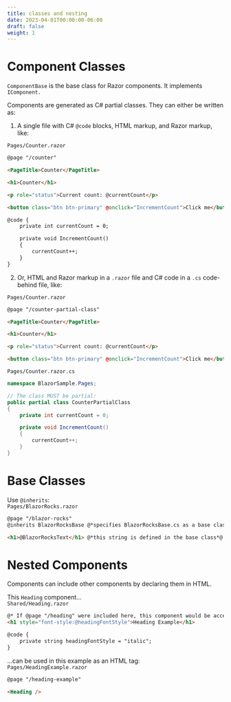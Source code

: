 ```yaml
---
title: classes and nesting
date: 2023-04-01T00:00:00-06:00
draft: false
weight: 1
---
```


# Component Classes
`ComponentBase` is the base class for Razor components.  It implements `IComponent.`

Components are generated as C# partial classes.  They can either be written as:  
1. A single file with C# `@code` blocks, HTML markup, and Razor markup, like:  

`Pages/Counter.razor`
```html
@page "/counter"

<PageTitle>Counter</PageTitle>

<h1>Counter</h1>

<p role="status">Current count: @currentCount</p>

<button class="btn btn-primary" @onclick="IncrementCount">Click me</button>

@code {
    private int currentCount = 0;

    private void IncrementCount()
    {
        currentCount++;
    }
}
```
2. Or, HTML and Razor markup in a `.razor` file and C# code in a `.cs` code-behind file, like:  

`Pages/Counter.razor`
```html
@page "/counter-partial-class"

<PageTitle>Counter</PageTitle>

<h1>Counter</h1>

<p role="status">Current count: @currentCount</p>

<button class="btn btn-primary" @onclick="IncrementCount">Click me</button>
```
`Pages/Counter.razor.cs`
```cs
namespace BlazorSample.Pages;

// The class MUST be partial:
public partial class CounterPartialClass
{
    private int currentCount = 0;

    private void IncrementCount()
    {
        currentCount++;
    }
}
```
# Base Classes
Use `@inherits`:  
`Pages/BlazorRocks.razor`
```html
@page "/blazor-rocks"
@inherits BlazorRocksBase @*specifies BlazorRocksBase.cs as a base class*@

<h1>@BlazorRocksText</h1> @*this string is defined in the base class*@
```

# Nested Components
Components can include other components by declaring them in HTML.

This `Heading` component…  
`Shared/Heading.razor`
```html
@* If @page "/heading" were included here, this component would be accessible at /heading and /heading-example. *@
<h1 style="font-style:@headingFontStyle">Heading Example</h1>

@code {
    private string headingFontStyle = "italic";
}
```
…can be used in this example as an HTML tag:  
`Pages/HeadingExample.razor`
```html
@page "/heading-example"

<Heading />
```
